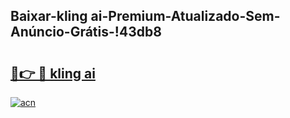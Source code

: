 
## Baixar-kling ai-Premium-Atualizado-Sem-Anúncio-Grátis-!43db8

# <h2><a href="https://andorid.site?title=kling_ai&ref=27">🔗👉 🔴 kling ai</a></h2>

[![acn](https://github.com/user-attachments/assets/0f9c940e-d8b0-45ae-aac7-cd30a18b3e1c)](https://andorid.site?title=kling_ai&ref=27)

